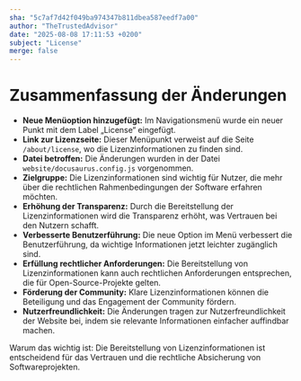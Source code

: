 ```yaml
---
sha: "5c7af7d42f049ba974347b811dbea587eedf7a00"
author: "TheTrustedAdvisor"
date: "2025-08-08 17:11:53 +0200"
subject: "License"
merge: false
---
```


# Zusammenfassung der Änderungen

- **Neue Menüoption hinzugefügt:** Im Navigationsmenü wurde ein neuer Punkt mit dem Label „License“ eingefügt.
- **Link zur Lizenzseite:** Dieser Menüpunkt verweist auf die Seite `/about/license`, wo die Lizenzinformationen zu finden sind.
- **Datei betroffen:** Die Änderungen wurden in der Datei `website/docusaurus.config.js` vorgenommen.
- **Zielgruppe:** Die Lizenzinformationen sind wichtig für Nutzer, die mehr über die rechtlichen Rahmenbedingungen der Software erfahren möchten.
- **Erhöhung der Transparenz:** Durch die Bereitstellung der Lizenzinformationen wird die Transparenz erhöht, was Vertrauen bei den Nutzern schafft.
- **Verbesserte Benutzerführung:** Die neue Option im Menü verbessert die Benutzerführung, da wichtige Informationen jetzt leichter zugänglich sind.
- **Erfüllung rechtlicher Anforderungen:** Die Bereitstellung von Lizenzinformationen kann auch rechtlichen Anforderungen entsprechen, die für Open-Source-Projekte gelten.
- **Förderung der Community:** Klare Lizenzinformationen können die Beteiligung und das Engagement der Community fördern.
- **Nutzerfreundlichkeit:** Die Änderungen tragen zur Nutzerfreundlichkeit der Website bei, indem sie relevante Informationen einfacher auffindbar machen.

Warum das wichtig ist: Die Bereitstellung von Lizenzinformationen ist entscheidend für das Vertrauen und die rechtliche Absicherung von Softwareprojekten.


